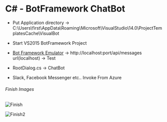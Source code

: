 # C# - BotFramework ChatBot

* Put Application directory -> C:\Users\first\AppData\Roaming\Microsoft\VisualStudio\14.0\ProjectTemplatesCache\VisualBot

* Start VS2015 BotFramework Project

* [Bot Framework Emulator](https://github.com/Microsoft/BotFramework-Emulator) -> http://localhost:port/api/messages url(localhost) -> Test

* RootDialog.cs -> ChatBot 


* Slack, Facebook Messenger etc.. Invoke From Azure


###### Finish Images
![Finish](https://i.imgur.com/G6GjlS1.png)

![Finish2](https://i.imgur.com/kLhD8EF.png)
